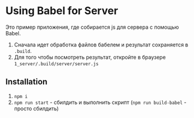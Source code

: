 # Using Babel for Server

Это пример приложения, где собирается js для сервера с помощью Babel.

1. Сначала идет обработка файлов бабелем и результат сохраняется в `.build`.
2. Для того чтобы посмотреть результат, откройте в браузере `1_server/.build/server/server.js`

## Installation

1. `npm i`
2. `npm run start` - сбилдить и выполнить скрипт (`npm run build-babel` - просто сбилдить)
